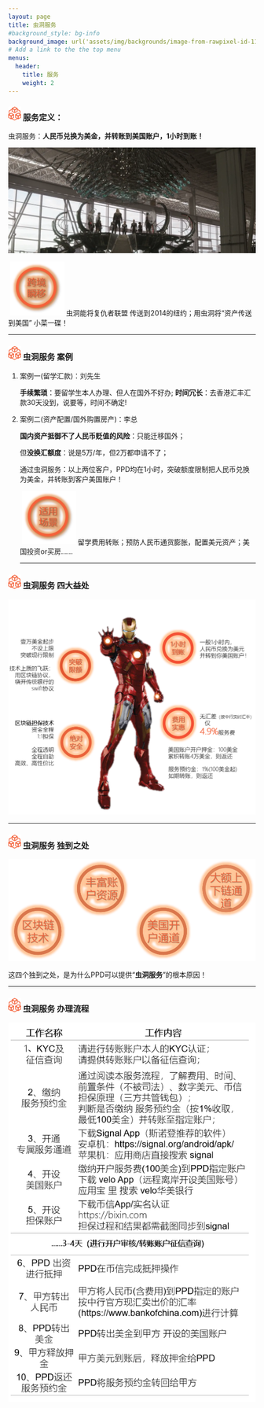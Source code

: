 ```yaml
---
layout: page
title: 虫洞服务
#background_style: bg-info
background_image: url('assets/img/backgrounds/image-from-rawpixel-id-1199650-jpeg.jpg')
# Add a link to the the top menu
menus:
  header:
    title: 服务
    weight: 2
---
```


### <img src="assets/img/wormhole/logo2.png" alt="logo2" style="zoom: 5%;" /> 服务定义：

​			虫洞服务：**人民币兑换为美金，并转账到美国账户，1小时到账！**

<img src="assets/img/wormhole/4.png" style="zoom:75%;" />

​							<img src="assets/img/wormhole/fast.png" style="zoom:45%;" />	虫洞能将复仇者联盟 传送到2014的纽约；用虫洞将“资产传送到美国” 小菜一碟！

------

### <img src="assets/img/wormhole/logo2.png" alt="logo2" style="zoom: 5%;" /> 虫洞服务 案例

1. 案例一(留学汇款)：刘先生

   **手续繁琐**：要留学生本人办理、但人在国外不好办;
   **时间冗长**：去香港汇丰汇款30天没到，说要等，时间不确定!



2. 案例二(资产配置/国外购置房产)：李总

   **国内资产抵御不了人民币贬值的风险**：只能迁移国外；

   但**没换汇额度**：说是5万/年，但2万都申请不了；



   通过虫洞服务：以上两位客户，PPD均在1小时，突破额度限制把人民币兑换为美金，并转账到客户美国账户！

   ​						<img src="assets/img/wormhole/fitto.png" style="zoom:45%;" />     留学费用转账；预防人民币通货膨胀，配置美元资产；美国投资or买房……

   ------

### <img src="assets/img/wormhole/logo2.png" alt="logo2" style="zoom: 5%;" /> 虫洞服务 四大益处

<img src="assets/img/wormhole/fourb.png" style="zoom: 60%;" />

------

### <img src="assets/img/wormhole/logo2.png" alt="logo2" style="zoom: 5%;" /> 虫洞服务 独到之处

<img src="assets/img/wormhole/special.png" style="zoom:60%;" />

​			这四个独到之处，是为什么PPD可以提供“**虫洞服务**”的根本原因！

------

### <img src="assets/img/wormhole/logo2.png" alt="logo2" style="zoom: 5%;" /> 虫洞服务 办理流程

![流程表格](assets/img/wormhole/process.png)
